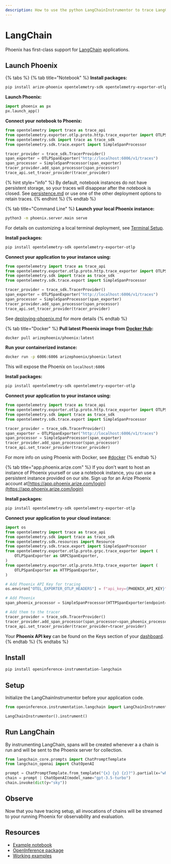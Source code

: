 ```yaml
---
description: How to use the python LangChainInstrumentor to trace LangChain and LangGraph
---
```


# LangChain

Phoenix has first-class support for [LangChain](https://langchain.com/) applications.

## Launch Phoenix

{% tabs %}
{% tab title="Notebook" %}
**Install packages:**

```bash
pip install arize-phoenix opentelemetry-sdk opentelemetry-exporter-otlp
```

**Launch Phoenix:**

```python
import phoenix as px
px.launch_app()
```

**Connect your notebook to Phoenix:**

```python
from opentelemetry import trace as trace_api
from opentelemetry.exporter.otlp.proto.http.trace_exporter import OTLPSpanExporter
from opentelemetry.sdk import trace as trace_sdk
from opentelemetry.sdk.trace.export import SimpleSpanProcessor

tracer_provider = trace_sdk.TracerProvider()
span_exporter = OTLPSpanExporter("http://localhost:6006/v1/traces")
span_processor = SimpleSpanProcessor(span_exporter)
tracer_provider.add_span_processor(span_processor)
trace_api.set_tracer_provider(tracer_provider)
```

{% hint style="info" %}
By default, notebook instances do not have persistent storage, so your traces will disappear after the notebook is closed. See [persistence.md](../../deployment/persistence.md "mention") or use one of the other deployment options to retain traces.
{% endhint %}
{% endtab %}

{% tab title="Command Line" %}
**Launch your local Phoenix instance:**

```bash
python3 -m phoenix.server.main serve
```

For details on customizing a local terminal deployment, see [Terminal Setup](https://docs.arize.com/phoenix/setup/environments#terminal).

**Install packages:**

```bash
pip install opentelemetry-sdk opentelemetry-exporter-otlp
```

**Connect your application to your instance using:**

```python
from opentelemetry import trace as trace_api
from opentelemetry.exporter.otlp.proto.http.trace_exporter import OTLPSpanExporter
from opentelemetry.sdk import trace as trace_sdk
from opentelemetry.sdk.trace.export import SimpleSpanProcessor

tracer_provider = trace_sdk.TracerProvider()
span_exporter = OTLPSpanExporter("http://localhost:6006/v1/traces")
span_processor = SimpleSpanProcessor(span_exporter)
tracer_provider.add_span_processor(span_processor)
trace_api.set_tracer_provider(tracer_provider)
```

See [deploying-phoenix.md](../../deployment/deploying-phoenix.md "mention") for more details
{% endtab %}

{% tab title="Docker" %}
**Pull latest Phoenix image from** [**Docker Hub**](https://hub.docker.com/r/arizephoenix/phoenix)**:**

```bash
docker pull arizephoenix/phoenix:latest
```

**Run your containerized instance:**

```bash
docker run -p 6006:6006 arizephoenix/phoenix:latest
```

This will expose the Phoenix on `localhost:6006`

**Install packages:**

```bash
pip install opentelemetry-sdk opentelemetry-exporter-otlp
```

**Connect your application to your instance using:**

```python
from opentelemetry import trace as trace_api
from opentelemetry.exporter.otlp.proto.http.trace_exporter import OTLPSpanExporter
from opentelemetry.sdk import trace as trace_sdk
from opentelemetry.sdk.trace.export import SimpleSpanProcessor

tracer_provider = trace_sdk.TracerProvider()
span_exporter = OTLPSpanExporter("http://localhost:6006/v1/traces")
span_processor = SimpleSpanProcessor(span_exporter)
tracer_provider.add_span_processor(span_processor)
trace_api.set_tracer_provider(tracer_provider)
```

For more info on using Phoenix with Docker, see [#docker](langchain.md#docker "mention")
{% endtab %}

{% tab title="app.phoenix.arize.com" %}
If you don't want to host an instance of Phoenix yourself or use a notebook instance, you can use a persistent instance provided on our site. Sign up for an Arize Phoenix account at[https://app.phoenix.arize.com/login](https://app.phoenix.arize.com/login)

**Install packages:**

```bash
pip install opentelemetry-sdk opentelemetry-exporter-otlp
```

**Connect your application to your cloud instance:**

```python
import os
from opentelemetry import trace as trace_api
from opentelemetry.sdk import trace as trace_sdk
from opentelemetry.sdk.resources import Resource
from opentelemetry.sdk.trace.export import SimpleSpanProcessor
from opentelemetry.exporter.otlp.proto.grpc.trace_exporter import (
    OTLPSpanExporter as GRPCSpanExporter,
)
from opentelemetry.exporter.otlp.proto.http.trace_exporter import (
    OTLPSpanExporter as HTTPSpanExporter,
)

# Add Phoenix API Key for tracing
os.environ["OTEL_EXPORTER_OTLP_HEADERS"] = f"api_key={PHOENIX_API_KEY}"

# Add Phoenix
span_phoenix_processor = SimpleSpanProcessor(HTTPSpanExporter(endpoint="https://app.phoenix.arize.com/v1/traces"))

# Add them to the tracer
tracer_provider = trace_sdk.TracerProvider()
tracer_provider.add_span_processor(span_processor=span_phoenix_processor)
trace_api.set_tracer_provider(tracer_provider=tracer_provider)
```

Your **Phoenix API key** can be found on the Keys section of your [dashboard](https://app.phoenix.arize.com).
{% endtab %}
{% endtabs %}

## Install

```bash
pip install openinference-instrumentation-langchain
```

## Setup

Initialize the LangChainInstrumentor before your application code.

```python
from openinference.instrumentation.langchain import LangChainInstrumentor

LangChainInstrumentor().instrument()
```

## Run LangChain

By instrumenting LangChain, spans will be created whenever a a chain is run and will be sent to the Phoenix server for collection.

```python
from langchain_core.prompts import ChatPromptTemplate
from langchain_openai import ChatOpenAI

prompt = ChatPromptTemplate.from_template("{x} {y} {z}?").partial(x="why is", z="blue")
chain = prompt | ChatOpenAI(model_name="gpt-3.5-turbo")
chain.invoke(dict(y="sky"))
```

## Observe

Now that you have tracing setup, all invocations of chains will be streamed to your running Phoenix for observability and evaluation.

## Resources

* [Example notebook](https://colab.research.google.com/github/Arize-ai/phoenix/blob/main/tutorials/tracing/langchain\_tracing\_tutorial.ipynb)
* [OpenInference package](https://github.com/Arize-ai/openinference/blob/main/python/instrumentation/openinference-instrumentation-langchain)
* [Working examples](https://github.com/Arize-ai/openinference/blob/main/python/instrumentation/openinference-instrumentation-langchain/examples)
